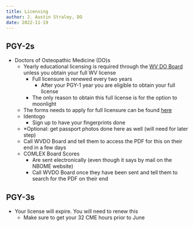 ```yaml
---
title: Licensing
author: J. Austin Straley, DO
date: 2022-11-19
---
```


## PGY-2s

- Doctors of Osteopathic Medicine (DO)s
  - Yearly educational licensing is required through the [WV DO Board][1] unless you obtain your full WV license
    - Full licensure is renewed every two years
      - After your PGY-1 year you are eligible to obtain your full license
    - The only reason to obtain this full license is for the option to moonlight
  - The forms needs to apply for full licensure can be found [here][2]
  - Identogo
    - Sign up to have your fingerprints done
  - *Optional: get passport photos done here as well (will need for later step)
  - Call WVDO Board and tell them to access the PDF for this on their end in a few days
  - COMLEX Board Scores
    - Are sent electronically (even though it says by mail on the NBOME website)
    - Call WVDO Board once they have been sent and tell them to search for the PDF on their end

## PGY-3s

- Your license will expire. You will need to renew this
  - Make sure to get your 32 CME hours prior to June

[1]: https://www.wvbdosteo.org/
[2]: https://www.wvbdosteo.org/licensing/do/app/index.asp
